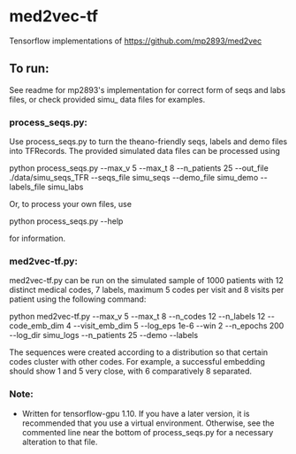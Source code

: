 # med2vec-tf
Tensorflow implementations of https://github.com/mp2893/med2vec

## To run:

See readme for mp2893's implementation for correct form of seqs and labs files, or
check provided simu_ data files for examples.

### process_seqs.py:

Use process_seqs.py to turn the theano-friendly seqs, labels and demo files into
TFRecords. The provided simulated data files can be processed using

python process_seqs.py --max_v 5 --max_t 8 --n_patients 25 --out_file ./data/simu_seqs_TFR --seqs_file simu_seqs --demo_file simu_demo --labels_file simu_labs

Or, to process your own files, use

python process_seqs.py --help

for information.

### med2vec-tf.py:

med2vec-tf.py can be run on the simulated sample of 1000 patients with 12 distinct medical codes, 7 labels, maximum 5 codes per visit and 8 visits per patient using the following command:

python med2vec-tf.py --max_v 5 --max_t 8 --n_codes 12 --n_labels 12 --code_emb_dim 4 --visit_emb_dim 5 --log_eps 1e-6 --win 2 --n_epochs 200 --log_dir simu_logs --n_patients 25 --demo --labels

The sequences were created according to a distribution so that certain codes cluster with other codes. For example, a successful embedding should show 1 and 5 very close, with 6 comparatively 8 separated.

### Note:

- Written for tensorflow-gpu 1.10. If you have a later version, it is recommended that you use a virtual environment. Otherwise, see the commented line near the bottom of process_seqs.py for a necessary alteration to that file.